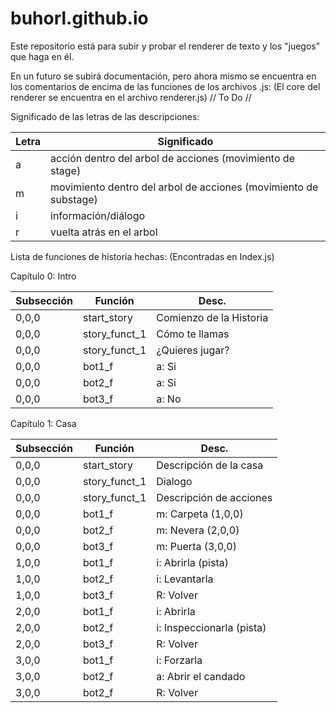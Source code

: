 # buhorl.github.io
Este repositorio está para subir y probar el renderer de texto y los "juegos" que haga en él.

En un futuro se subirá documentación, pero ahora mismo se encuentra en los comentarios de encima de las funciones de los archivos .js:
(El core del renderer se encuentra en el archivo renderer.js)
// To Do //

Significado de las letras de las descripciones:

|Letra|Significado|
|-|-|
|a|acción dentro del arbol de acciones (movimiento de stage)|
|m|movimiento dentro del arbol de acciones (movimiento de substage)|
|i|información/diálogo|
|r|vuelta atrás en el arbol|

Lista de funciones de historia hechas:
(Encontradas en Index.js)

Capítulo 0: Intro

|Subsección|Función|Desc.|
|-|-|-|
|0,0,0|start_story|Comienzo de la Historia|
|0,0,0|story_funct_1|Cómo te llamas|
|0,0,0|story_funct_1|¿Quieres jugar?|
|0,0,0|bot1_f|a: Si|
|0,0,0|bot2_f|a: Si|
|0,0,0|bot3_f|a: No|

Capítulo 1: Casa

|Subsección|Función|Desc.|
|-|-|-|
|0,0,0|start_story|Descripción de la casa|
|0,0,0|story_funct_1|Dialogo|
|0,0,0|story_funct_1|Descripción de acciones|
|0,0,0|bot1_f|m: Carpeta (1,0,0)|
|0,0,0|bot2_f|m: Nevera (2,0,0)|
|0,0,0|bot3_f|m: Puerta (3,0,0)|
|1,0,0|bot1_f|i: Abrirla (pista)|
|1,0,0|bot2_f|i: Levantarla|
|1,0,0|bot3_f|R: Volver|
|2,0,0|bot1_f|i: Abrirla|
|2,0,0|bot2_f|i: Inspeccionarla (pista)|
|2,0,0|bot3_f|R: Volver|
|3,0,0|bot1_f|i: Forzarla|
|3,0,0|bot2_f|a: Abrir el candado|
|3,0,0|bot2_f|R: Volver|

